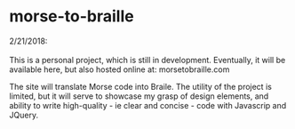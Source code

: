 # morse-to-braille

2/21/2018: <br></br>
This is a personal project, which is still in development. Eventually, it will be available here,
but also hosted online at: morsetobraille.com

The site will translate Morse code into Braile.
The utility of the project is limited, but it will serve to showcase my grasp of design elements, and ability to write high-quality - ie clear and concise - code with Javascrip and JQuery.
